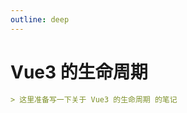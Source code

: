 ```yaml
---
outline: deep
---
```


# Vue3 的生命周期

<ArticleMetadata />

```md
> 这里准备写一下关于 Vue3 的生命周期 的笔记
```

<LastUpdated time="2024/11/1 16:00:31"/>
